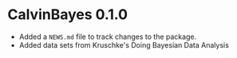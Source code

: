 # CalvinBayes 0.1.0

* Added a `NEWS.md` file to track changes to the package.
* Added data sets from Kruschke's Doing Bayesian Data Analysis

